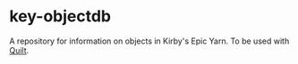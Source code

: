 # key-objectdb
A repository for information on objects in Kirby's Epic Yarn. To be used with [Quilt](https://github.com/Swiftshine/Quilt).
